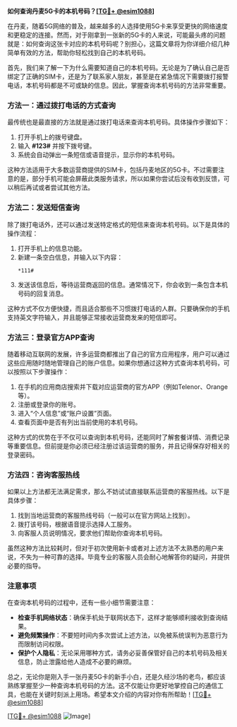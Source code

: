 **如何查询丹麦5G卡的本机号码？[[TG💪+ @esim1088](https://t.me/s/esim1088)]**

在丹麦，随着5G网络的普及，越来越多的人选择使用5G卡来享受更快的网络速度和更稳定的连接。然而，对于刚拿到一张新的5G卡的人来说，可能最头疼的问题就是：如何查询这张卡对应的本机号码呢？别担心，这篇文章将为你详细介绍几种简单有效的方法，帮助你轻松找到自己的本机号码。

首先，我们来了解一下为什么需要知道自己的本机号码。无论是为了确认自己是否绑定了正确的SIM卡，还是为了联系家人朋友，甚至是在紧急情况下需要拨打报警电话，本机号码都是不可或缺的信息。因此，掌握查询本机号码的方法非常重要。

### 方法一：通过拨打电话的方式查询

最传统也是最直接的方法就是通过拨打电话来查询本机号码。具体操作步骤如下：

1. 打开手机上的拨号键盘。
2. 输入 **#123#** 并按下拨号键。
3. 系统会自动弹出一条短信或语音提示，显示你的本机号码。

这种方法适用于大多数运营商提供的SIM卡，包括丹麦地区的5G卡。不过需要注意的是，部分手机可能会屏蔽此类服务请求，所以如果你尝试后没有收到反馈，可以稍后再试或者尝试其他方法。

### 方法二：发送短信查询

除了拨打电话外，还可以通过发送特定格式的短信来查询本机号码。以下是具体的操作流程：

1. 打开手机上的信息功能。
2. 新建一条空白信息，并输入以下内容：
   ```
   *111#
   ```
3. 发送该信息后，等待运营商返回的信息。通常情况下，你会收到一条包含本机号码的回复消息。

这种方式不仅方便快捷，而且适合那些不习惯拨打电话的人群。只要确保你的手机支持英文字符输入，并且能够正常接收运营商发来的短信即可。

### 方法三：登录官方APP查询

随着移动互联网的发展，许多运营商都推出了自己的官方应用程序，用户可以通过这些应用随时随地管理自己的账户信息。如果你想通过这种方式查询本机号码，可以按照以下步骤操作：

1. 在手机的应用商店搜索并下载对应运营商的官方APP（例如Telenor、Orange等）。
2. 注册或登录你的账号。
3. 进入“个人信息”或“账户设置”页面。
4. 查看页面中是否有列出当前使用的本机号码。

这种方式的优势在于不仅可以查询到本机号码，还能同时了解套餐详情、消费记录等重要信息。但前提是你必须已经注册过该运营商的服务，并且记得保存好相关的登录密码。

### 方法四：咨询客服热线

如果以上方法都无法满足需求，那么不妨试试直接联系运营商的客服热线。以下是具体步骤：

1. 找到当地运营商的客服热线号码（一般可以在官方网站上找到）。
2. 拨打该号码，根据语音提示选择人工服务。
3. 向客服人员说明情况，要求他们帮助你查询本机号码。

虽然这种方法比较耗时，但对于初次使用新卡或者对上述方法不太熟悉的用户来说，不失为一种可靠的选择。毕竟专业的客服人员会耐心地解答你的疑问，并提供必要的指导。

### 注意事项

在查询本机号码的过程中，还有一些小细节需要注意：

- **检查手机网络状态**：确保手机处于联网状态下，这样才能够顺利接收到查询结果。
- **避免频繁操作**：不要短时间内多次尝试上述方法，以免被系统误判为恶意行为而限制访问权限。
- **保护个人隐私**：无论采用哪种方式，请务必妥善保管好自己的本机号码及相关信息，防止泄露给他人造成不必要的麻烦。

总之，无论你是刚入手一张丹麦5G卡的新手小白，还是久经沙场的老鸟，都应该熟练掌握至少一种查询本机号码的方法。这不仅能让你更好地掌控自己的通信工具，也能在关键时刻派上用场。希望本文介绍的内容对你有所帮助！[[TG💪+ @esim1088](https://t.me/s/esim1088)]

[[TG💪+ @esim1088](https://t.me/s/esim1088) ![Image](https://i.postimg.cc/4NQfJmqS/Snipaste-2025-05-13-00-14-12.png)]